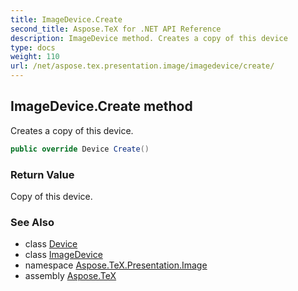 ```yaml
---
title: ImageDevice.Create
second_title: Aspose.TeX for .NET API Reference
description: ImageDevice method. Creates a copy of this device
type: docs
weight: 110
url: /net/aspose.tex.presentation.image/imagedevice/create/
---
```

## ImageDevice.Create method

Creates a copy of this device.

```csharp
public override Device Create()
```

### Return Value

Copy of this device.

### See Also

* class [Device](../../../aspose.tex.presentation/device/)
* class [ImageDevice](../)
* namespace [Aspose.TeX.Presentation.Image](../../imagedevice/)
* assembly [Aspose.TeX](../../../)


